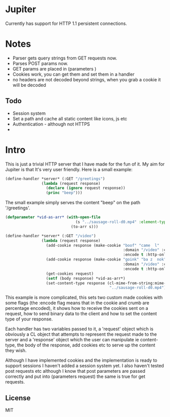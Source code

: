 # Jupiter

Currently has support for HTTP 1.1 persistent connections. 

# Notes

* Parser gets query strings from GET requests now.
* Parses POST params now.
* GET params are placed in (parameters <requestobj>)
* Cookies work, you can get them and set them in a handler
* no headers are not decoded beyond strings, when you grab a cookie it will be decoded

## Todo
* Session system
* Set a path and cache all static content like icons, js etc
* Authentication - although not HTTPS 
* 

# Intro

This is just a trivial HTTP server that I have made for the fun of it.
My aim for Jupiter is that It's very user friendly. Here is a small example: 
```lisp
(define-handler *server* (:GET "/greetings")
                (lambda (request response)
                  (declare (ignore request response))
                  (princ "beep")))
```
The small example simply serves the content "beep" on the path '/greetings'.
```lisp
(defparameter *vid-as-arr* (with-open-file
                               (s "../sausage-roll-d0.mp4" :element-type '(unsigned-byte 8))
                             (to-arr s)))

(define-handler *server* (:GET "/video")
                (lambda (request response)
                  (add-cookie response (make-cookie "boof" "came  l"
                                                    :domain "/video" :comment "boink"
                                                    :encode t :http-only t))
                  (add-cookie response (make-cookie "goink" "ba z  nok"
                                                    :domain "/video" :comment "boink"
                                                    :encode t :http-only t))
                  (get-cookies request)
                  (setf (body response) *vid-as-arr*)
                  (set-content-type response (cl-mime-from-string:mime-type-from-string
                                              "../sausage-roll-d0.mp4"))))
```
This example is more complicated, this sets two custom made cookies with some flags (the :encode 
flag means that in the cookie and crumb are percentage encoded), 
it shows how to receive the cookies sent on a request, how to send binary data to the client
and how to set the content type of your response.

Each handler has two variables passed to it, a 'request' object which is obviously a CL object that
attempts to represent the request made to the server and a 'response' object which the user can 
manipulate ie content-type, the body of the response, add cookies etc to serve up the content they wish. 

Although I have implemented cookies and the implementation is ready to support sessions I haven't
added a session system yet. I also haven't tested post requests etc although I know that post 
parameters are passed correctly and put into (parameters request) the same is true for get requests.



## License

MIT

